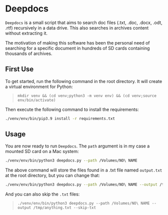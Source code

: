 # Deepdocs

`Deepdocs` is a small script that aims to search doc files (.txt, .doc, .docx, .odt, .rtf) recursively in a data drive. This also searches in archives content without extracting it.

The motivation of making this software has been the personal need of searching for a specific document in hundreds of SD cards containing thousands of archives.

## First Use

To get started, run the following command in the root directory. It will create a virtual environment for Python:

>```mkdir venv && (cd venv;python3 -m venv env) && (cd venv;source env/bin/activate)```

Then execute the following command to install the requirements:

```sh
./venv/env/bin/pip3.9 install -r requirements.txt
```

## Usage

You are now ready to run `Deepdocs`. The `path` argument is in my case a mounted SD card on a Mac system:

```sh
./venv/env/bin/python3 deepdocs.py --path /Volumes/NO\ NAME
```

The above command will store the files found in a .txt file named `output.txt` at the root directory, but you can change that:

```sh
./venv/env/bin/python3 deepdocs.py --path /Volumes/NO\ NAME --output /tmp/anything.txt
```

And you can also skip the `.txt` files:

>```./venv/env/bin/python3 deepdocs.py --path /Volumes/NO\ NAME --output /tmp/anything.txt --skip-txt```

